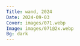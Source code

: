 ```yaml
---
Title: wand, 2024
Date: 2024-09-03
Cover: images/071.webp
Image: images/071@2x.webp
Bg: dark
---
```

